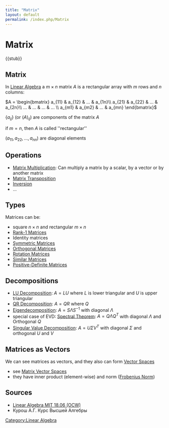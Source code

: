 ```yaml
---
title: "Matrix"
layout: default
permalink: /index.php/Matrix
---
```


# Matrix

{{stub}}

## Matrix
In [Linear Algebra](Linear_Algebra) a $m \times n$ matrix $A$ is a rectangular array with $m$ rows and $n$ columns:

$A = \begin{bmatrix}
a_{11} & a_{12} & ... & a_{1n}\\ 
a_{21} & a_{22} & ... & a_{2n}\\ 
... & ... &  ... & ... \\ 
a_{m1} & a_{m2} & ... & a_{mn}
\end{bmatrix}$

$\{a_{ij}\}$ (or $(A)_{ij}$) are components of the matrix $A$

if $m = n$, then $A$ is called ''rectangular''

$(a_{11}, a_{22}, ..., a_{nn})$ are diagonal elements


## Operations
- [Matrix Multiplication](Matrix_Multiplication): Can multiply a matrix by a scalar, by a vector or by another matrix
- [Matrix Transposition](Matrix_Transposition)
- [Inversion](Inverse_Matrices) 
- ...


## Types
Matrices can be:
- square $n \times n$ and rectangular $m \times n$ 
- [Rank-1 Matrices](Outer_Product)
- Identity matrices 
- [Symmetric Matrices](Symmetric_Matrices)
- [Orthogonal Matrices](Orthogonal_Matrices)
- [Rotation Matrices](Rotation_Matrices)
- [Similar Matrices](Similar_Matrices)
- [Positive-Definite Matrices](Positive-Definite_Matrices)


## Decompositions
- [LU Decomposition](LU_Decomposition): $A = LU$ where $L$ is lower triangular and $U$ is upper triangular
- [QR Decomposition](QR_Decomposition): $A = QR$ where $Q$ 
- [Eigendecomposition](Eigendecomposition): $A = S \Lambda S^{-1}$ with diagonal $\Lambda$ 
- special case of EVD: [Spectral Theorem](Spectral_Theorem): $A = Q \Lambda Q^T$ with diagonal $\Lambda$ and Orthogonal $Q$
- [Singular Value Decomposition](Singular_Value_Decomposition): $A = U \Sigma V^T$ with diagonal $\Sigma$ and orthogonal $U$ and $V$ 


## Matrices as Vectors
We can see matrices as vectors, and they also can form [Vector Spaces](Vector_Spaces)
- see [Matrix Vector Spaces](Matrix_Vector_Spaces)
- they have inner product (element-wise) and norm ([Frobenius Norm](Frobenius_Norm))


## Sources
- [Linear Algebra MIT 18.06 (OCW)](Linear_Algebra_MIT_18.06_(OCW))
- Курош А.Г. Курс Высшей Алгебры

[Category:Linear Algebra](Category_Linear_Algebra)